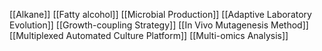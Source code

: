[[Alkane]]
[[Fatty alcohol]]
[[Microbial Production]]
[[Adaptive Laboratory Evolution]]
[[Growth-coupling Strategy]]
[[In Vivo Mutagenesis Method]]
[[Multiplexed Automated Culture Platform]]
[[Multi-omics Analysis]]
